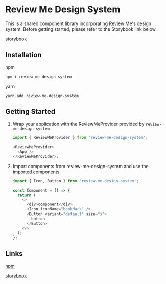 # Review Me Design System

This is a shared component library incorporating Review Me's design system. Before getting started, please refer to the Storybook link below.

[storybook](https://657865daa80aa78e381921ae-bnstoadwwv.chromatic.com/?path=/story/button--default)

## Installation

npm

```bash
npm i review-me-design-system
```

yarn

```bash
yarn add review-me-design-system
```

## Getting Started

1. Wrap your application with the ReviewMeProvider provided by `review-me-design-system`

   ```javascript
   import { ReviewMeProvider } from 'review-me-design-system';

   <ReviewMeProvider>
     <App />
   </ReviewMeProvider>;
   ```

2. Import components from review-me-design-system and use the imported components

   ```javascript
   import { Icon, Button } from 'review-me-design-system';

   const Component = () => {
     return (
       <>
         <div>component</div>
         <Icon iconName="bookMark" />
         <Button variant="default" size="s">
           button
         </Button>
       </>
     );
   };
   ```

## Links

[npm](https://www.npmjs.com/package/review-me-design-system)

[storybook](https://657865daa80aa78e381921ae-bnstoadwwv.chromatic.com/?path=/story/button--default)
